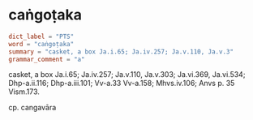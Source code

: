 # caṅgoṭaka

``` toml
dict_label = "PTS"
word = "caṅgoṭaka"
summary = "casket, a box Ja.i.65; Ja.iv.257; Ja.v.110, Ja.v.3"
grammar_comment = "a"
```

casket, a box Ja.i.65; Ja.iv.257; Ja.v.110, Ja.v.303; Ja.vi.369, Ja.vi.534; Dhp\-a.ii.116; Dhp\-a.iii.101; Vv\-a.33 Vv\-a.158; Mhvs.iv.106; Anvs p. 35 Vism.173.

cp. cangavāra

